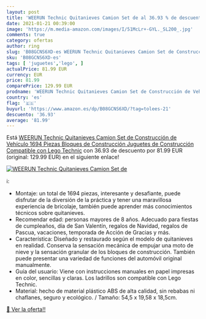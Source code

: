 ```yaml
---
layout: post
title: 'WEERUN Technic Quitanieves Camion Set de al 36.93 % de descuento'
date: 2021-01-21 00:39:00
image: 'https://m.media-amazon.com/images/I/51McLr+-GYL._SL200_.jpg'
comments: true
category: ofertas
author: ring
slug: 'B08GCNS6XD-es WEERUN Technic Quitanieves Camion Set de Construcción de...'
sku: 'B08GCNS6XD-es'
tags: [ 'juguetes','lego', ]
actualPrice: 81.99 EUR
currency: EUR
price: 81.99
comparePrice: 129.99 EUR
prodname: 'WEERUN Technic Quitanieves Camion Set de Construcción de Vehículo  1694 Piezas Bloques de Construcción Juguetes de Construcción Compatible con Lego Technic'
country: 'es'
flag: '🇪🇸'
buyurl: 'https://www.amazon.es/dp/B08GCNS6XD/?tag=tolees-21'
descuento: '36.93'
average: '81.99'
---
```


Está [WEERUN Technic Quitanieves Camion Set de Construcción de Vehículo  1694 Piezas Bloques de Construcción Juguetes de Construcción Compatible con Lego Technic](https://www.amazon.es/dp/B08GCNS6XD/?tag=tolees-21) con 36.93 de descuento por 81.99 EUR (original: 129.99 EUR) en el siguiente enlace!

[![WEERUN Technic Quitanieves Camion Set de](https://m.media-amazon.com/images/I/51McLr+-GYL._SL200_.jpg)](https://www.amazon.es/dp/B08GCNS6XD/?tag=tolees-21)

ℹ️:

- Montaje: un total de 1694 piezas, interesante y desafiante, puede disfrutar de la diversión de la práctica y tener una maravillosa experiencia de bricolaje, también puede aprender más conocimientos técnicos sobre quitanieves.
- Recomendar edad: personas mayores de 8 años. Adecuado para fiestas de cumpleaños, día de San Valentín, regalos de Navidad, regalos de Pascua, vacaciones, temporada de Acción de Gracias y más.
- Característica: Diseñado y restaurado según el modelo de quitanieves en realidad. Conserva la sensación mecánica de empujar una moto de nieve y la sensación granular de los bloques de construcción. También puede presentar una variedad de funciones del automóvil original manualmente.
- Guía del usuario: Viene con instrucciones manuales en papel impresas en color, sencillas y claras. Los ladrillos son compatible con Lego Technic.
- Material: hecho de material plástico ABS de alta calidad, sin rebabas ni chaflanes, seguro y ecológico. / Tamaño: 54,5 x 19,58 x 18,5cm.

[🛒 Ver la oferta!!](https://www.amazon.es/dp/B08GCNS6XD/?tag=tolees-21)
